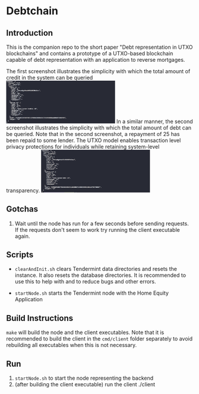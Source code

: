 # Debtchain

## Introduction

This is the companion repo to the short paper "Debt representation in UTXO blockchains" and contains a prototype of a UTXO-based blockchain capable of debt representation with an application to reverse mortgages. 

The first screenshot illustrates the simplicity with which the total amount of credit in the system can be queried 
<img src="screen1.png" width="293"/>
In a similar manner, the second screenshot illustrates the simplicity with which the total amount of debt can be queried. Note that in the second screenshot, a repayment of 25 has been repaid to some lender. The UTXO model enables transaction level privacy protections for individuals while retaining system-level transparency.
<img src="screen2.png" width="293"/>

## Gotchas

1. Wait until the node has run for a few seconds before sending requests. If the requests don't seem to work try running the client executable again.

## Scripts

- `clearAndInit.sh` clears Tendermint data directories and resets the instance. It also resets the database directories. It is recommended to use this to help with and to reduce bugs and other errors.

- `startNode.sh` starts the Tendermint node with the Home Equity Application

## Build Instructions

`make` will build the node and the client executables. Note that it is recommended to build the client in the `cmd/client` folder separately to avoid rebuilding all executables when this is not necessary.

## Run

1. `startNode.sh` to start the node representing the backend 
2. (after building the client executable) run the client ./client

